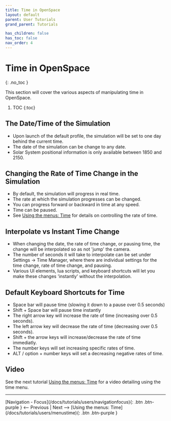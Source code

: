 ```yaml
---
title: Time in OpenSpace
layout: default
parent: User Tutorials
grand_parent: Tutorials

has_children: false
has_toc: false
nav_order: 4
---
```


# Time in OpenSpace
{: .no_toc }

This section will cover the various aspects of manipulating time in OpenSpace.

1. TOC
{:toc}

## The Date/Time of the Simulation
 - Upon launch of the default profile, the simulation will be set to one day behind the current time.
 - The date of the simulation can be change to any date.
 - Solar System positional information is only available between 1850 and 2150.

## Changing the Rate of Time Change in the Simulation
 - By default, the simulation will progress in real time.
 - The rate at which the simulation progresses can be changed.
 - You can progress forward or backward in time at any speed.
 - Time can be paused.
 - See [Using the menus: Time](/docs/tutorials/users/menustime) for details on controlling the rate of time.

## Interpolate vs Instant Time Change
 - When changing the date, the rate of time change, or pausing time, the change will be interpolated so as not 'jump' the camera.
 - The number of seconds it will take to interpolate can be set under Settings -> Time Manager, where there are individual settings for the time change, rate of time change, and pausing.
 - Various UI elements, lua scripts, and keyboard shortcuts will let you make these changes 'instantly' without the interpolation. 

## Default Keyboard Shortcuts for Time
 - Space bar will pause time (slowing it down to a pause over 0.5 seconds)
 - Shift + Space bar will pause time instantly
 - The right arrow key will increase the rate of time (increasing over 0.5 seconds).
 - The left arrow key will decrease the rate of time (decreasing over 0.5 seconds).
 - Shift + the arrow keys will increase/decrease the rate of time immediatly.
 - The number keys will set increasing specific rates of time.
 - ALT / option + number keys will set a decreasing negative rates of time.


## Video

 See the next tutorial [Using the menus: Time](/docs/tutorials/users/menustime) for a video detailing using the time menu.


---
<span class="v-align-middle">
[Navigation - Focus](/docs/tutorials/users/navigationfocus){: .btn .btn-purple }
</span>
<span class="fs-6"><-- Previous |</span>
<span class="fs-6">Next -->  </span>
<span class="v-align-middle">
[Using the menus: Time](/docs/tutorials/users/menustime){: .btn .btn-purple }
</span>

